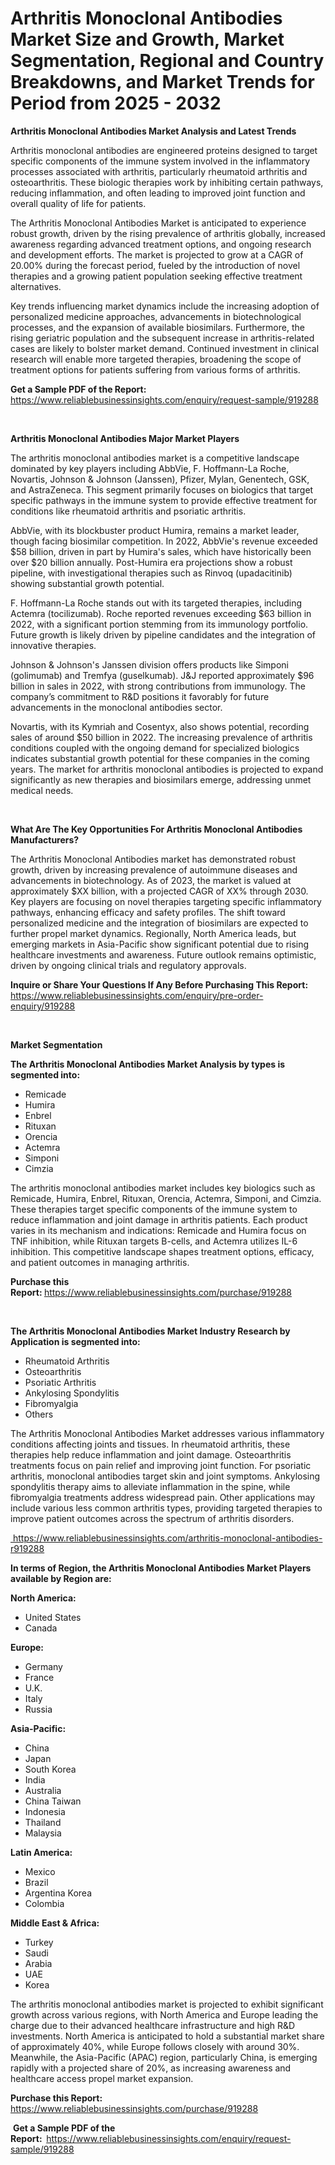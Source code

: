 <p><h1>Arthritis Monoclonal Antibodies Market Size and Growth, Market Segmentation, Regional and Country Breakdowns, and Market Trends for Period from 2025 -  2032</h1></p><p><strong>Arthritis Monoclonal Antibodies Market Analysis and Latest Trends</strong></p>
<p><p>Arthritis monoclonal antibodies are engineered proteins designed to target specific components of the immune system involved in the inflammatory processes associated with arthritis, particularly rheumatoid arthritis and osteoarthritis. These biologic therapies work by inhibiting certain pathways, reducing inflammation, and often leading to improved joint function and overall quality of life for patients.</p><p>The Arthritis Monoclonal Antibodies Market is anticipated to experience robust growth, driven by the rising prevalence of arthritis globally, increased awareness regarding advanced treatment options, and ongoing research and development efforts. The market is projected to grow at a CAGR of 20.00% during the forecast period, fueled by the introduction of novel therapies and a growing patient population seeking effective treatment alternatives.</p><p>Key trends influencing market dynamics include the increasing adoption of personalized medicine approaches, advancements in biotechnological processes, and the expansion of available biosimilars. Furthermore, the rising geriatric population and the subsequent increase in arthritis-related cases are likely to bolster market demand. Continued investment in clinical research will enable more targeted therapies, broadening the scope of treatment options for patients suffering from various forms of arthritis.</p></p>
<p><strong>Get a Sample PDF of the Report:&nbsp;</strong> <a href="https://www.reliablebusinessinsights.com/enquiry/request-sample/919288?utm_campaign=3525&utm_medium=2&utm_source=Github&utm_content=ia&utm_term=16042025&utm_id=arthritis-monoclonal-antibodies">https://www.reliablebusinessinsights.com/enquiry/request-sample/919288</a></p>
<p>&nbsp;</p>
<p><strong>Arthritis Monoclonal Antibodies Major Market Players</strong></p>
<p><p>The arthritis monoclonal antibodies market is a competitive landscape dominated by key players including AbbVie, F. Hoffmann-La Roche, Novartis, Johnson & Johnson (Janssen), Pfizer, Mylan, Genentech, GSK, and AstraZeneca. This segment primarily focuses on biologics that target specific pathways in the immune system to provide effective treatment for conditions like rheumatoid arthritis and psoriatic arthritis.</p><p>AbbVie, with its blockbuster product Humira, remains a market leader, though facing biosimilar competition. In 2022, AbbVie's revenue exceeded $58 billion, driven in part by Humira's sales, which have historically been over $20 billion annually. Post-Humira era projections show a robust pipeline, with investigational therapies such as Rinvoq (upadacitinib) showing substantial growth potential.</p><p>F. Hoffmann-La Roche stands out with its targeted therapies, including Actemra (tocilizumab). Roche reported revenues exceeding $63 billion in 2022, with a significant portion stemming from its immunology portfolio. Future growth is likely driven by pipeline candidates and the integration of innovative therapies.</p><p>Johnson & Johnson's Janssen division offers products like Simponi (golimumab) and Tremfya (guselkumab). J&J reported approximately $96 billion in sales in 2022, with strong contributions from immunology. The company’s commitment to R&D positions it favorably for future advancements in the monoclonal antibodies sector.</p><p>Novartis, with its Kymriah and Cosentyx, also shows potential, recording sales of around $50 billion in 2022. The increasing prevalence of arthritis conditions coupled with the ongoing demand for specialized biologics indicates substantial growth potential for these companies in the coming years. The market for arthritis monoclonal antibodies is projected to expand significantly as new therapies and biosimilars emerge, addressing unmet medical needs.</p></p>
<p>&nbsp;</p>
<p><strong>What Are The Key Opportunities For Arthritis Monoclonal Antibodies Manufacturers?</strong></p>
<p><p>The Arthritis Monoclonal Antibodies market has demonstrated robust growth, driven by increasing prevalence of autoimmune diseases and advancements in biotechnology. As of 2023, the market is valued at approximately $XX billion, with a projected CAGR of XX% through 2030. Key players are focusing on novel therapies targeting specific inflammatory pathways, enhancing efficacy and safety profiles. The shift toward personalized medicine and the integration of biosimilars are expected to further propel market dynamics. Regionally, North America leads, but emerging markets in Asia-Pacific show significant potential due to rising healthcare investments and awareness. Future outlook remains optimistic, driven by ongoing clinical trials and regulatory approvals.</p></p>
<p><strong>Inquire or Share Your Questions If Any Before Purchasing This Report:</strong> <a href="https://www.reliablebusinessinsights.com/enquiry/pre-order-enquiry/919288?utm_campaign=3525&utm_medium=2&utm_source=Github&utm_content=ia&utm_term=16042025&utm_id=arthritis-monoclonal-antibodies">https://www.reliablebusinessinsights.com/enquiry/pre-order-enquiry/919288</a></p>
<p>&nbsp;</p>
<p><strong>Market Segmentation</strong></p>
<p><strong>The Arthritis Monoclonal Antibodies Market Analysis by types is segmented into:</strong></p>
<p><ul><li>Remicade</li><li>Humira</li><li>Enbrel</li><li>Rituxan</li><li>Orencia</li><li>Actemra</li><li>Simponi</li><li>Cimzia</li></ul></p>
<p><p>The arthritis monoclonal antibodies market includes key biologics such as Remicade, Humira, Enbrel, Rituxan, Orencia, Actemra, Simponi, and Cimzia. These therapies target specific components of the immune system to reduce inflammation and joint damage in arthritis patients. Each product varies in its mechanism and indications: Remicade and Humira focus on TNF inhibition, while Rituxan targets B-cells, and Actemra utilizes IL-6 inhibition. This competitive landscape shapes treatment options, efficacy, and patient outcomes in managing arthritis.</p></p>
<p><strong>Purchase this Report:&nbsp;</strong><a href="https://www.reliablebusinessinsights.com/purchase/919288?utm_campaign=3525&utm_medium=2&utm_source=Github&utm_content=ia&utm_term=16042025&utm_id=arthritis-monoclonal-antibodies">https://www.reliablebusinessinsights.com/purchase/919288</a></p>
<p>&nbsp;</p>
<p><strong>The Arthritis Monoclonal Antibodies Market Industry Research by Application is segmented into:</strong></p>
<p><ul><li>Rheumatoid Arthritis</li><li>Osteoarthritis</li><li>Psoriatic Arthritis</li><li>Ankylosing Spondylitis</li><li>Fibromyalgia</li><li>Others</li></ul></p>
<p><p>The Arthritis Monoclonal Antibodies Market addresses various inflammatory conditions affecting joints and tissues. In rheumatoid arthritis, these therapies help reduce inflammation and joint damage. Osteoarthritis treatments focus on pain relief and improving joint function. For psoriatic arthritis, monoclonal antibodies target skin and joint symptoms. Ankylosing spondylitis therapy aims to alleviate inflammation in the spine, while fibromyalgia treatments address widespread pain. Other applications may include various less common arthritis types, providing targeted therapies to improve patient outcomes across the spectrum of arthritis disorders.</p></p>
<p><a href="https://www.reliablebusinessinsights.com/arthritis-monoclonal-antibodies-r919288?utm_campaign=3525&utm_medium=2&utm_source=Github&utm_content=ia&utm_term=16042025&utm_id=arthritis-monoclonal-antibodies">&nbsp;https://www.reliablebusinessinsights.com/arthritis-monoclonal-antibodies-r919288</a></p>
<p><strong>In terms of Region, the Arthritis Monoclonal Antibodies Market Players available by Region are:</strong></p>
<p>
    <p> <strong> North America: </strong>
        <ul>
            <li>United States</li>
            <li>Canada</li>
        </ul>
        </p> 
    <p> <strong> Europe: </strong>
        <ul>
            <li>Germany</li>
            <li>France</li>
            <li>U.K.</li>
            <li>Italy</li>
            <li>Russia</li>
        </ul>
        </p> 
    <p> <strong> Asia-Pacific: </strong>
        <ul>
            <li>China</li>
            <li>Japan</li>
            <li>South Korea</li>
            <li>India</li>
            <li>Australia</li>
            <li>China Taiwan</li>
            <li>Indonesia</li>
            <li>Thailand</li>
            <li>Malaysia</li>
        </ul>
        </p> 
    <p> <strong> Latin America: </strong>
        <ul>
            <li>Mexico</li>
            <li>Brazil</li>
            <li>Argentina Korea</li>
            <li>Colombia</li>
        </ul>
        </p> 
    <p> <strong> Middle East & Africa: </strong>
        <ul>
            <li>Turkey</li>
            <li>Saudi</li>
            <li>Arabia</li>
            <li>UAE</li>
            <li>Korea</li>
        </ul>
    </p>
    </p>
<p><p>The arthritis monoclonal antibodies market is projected to exhibit significant growth across various regions, with North America and Europe leading the charge due to their advanced healthcare infrastructure and high R&D investments. North America is anticipated to hold a substantial market share of approximately 40%, while Europe follows closely with around 30%. Meanwhile, the Asia-Pacific (APAC) region, particularly China, is emerging rapidly with a projected share of 20%, as increasing awareness and healthcare access propel market expansion.</p></p>
<p><strong>Purchase this Report: </strong><a href="https://www.reliablebusinessinsights.com/purchase/919288?utm_campaign=3525&utm_medium=2&utm_source=Github&utm_content=ia&utm_term=16042025&utm_id=arthritis-monoclonal-antibodies">https://www.reliablebusinessinsights.com/purchase/919288</a></p>
<p>&nbsp;<strong>Get a Sample PDF of the Report:&nbsp;&nbsp;</strong><a href="https://www.reliablebusinessinsights.com/enquiry/request-sample/919288?utm_campaign=3525&utm_medium=2&utm_source=Github&utm_content=ia&utm_term=16042025&utm_id=arthritis-monoclonal-antibodies">https://www.reliablebusinessinsights.com/enquiry/request-sample/919288</a></p>
<p><strong></strong></p>
<p><p></p><p></p><p></p></p>